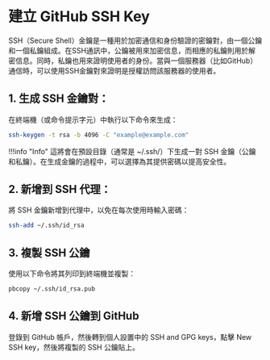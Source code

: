 # 建立 GitHub SSH Key

SSH（Secure Shell）金鑰是一種用於加密通信和身份驗證的密鑰對，由一個公鑰和一個私鑰組成。在SSH通訊中，公鑰被用來加密信息，而相應的私鑰則用於解密信息。同時，私鑰也用來證明使用者的身份。當與一個服務器（比如GitHub）通信時，可以使用SSH金鑰對來證明是授權訪問該服務器的使用者。

## 1. 生成 SSH 金鑰對：

在終端機（或命令提示字元）中執行以下命令來生成：

```bash
ssh-keygen -t rsa -b 4096 -C "example@example.com"
```

!!!info "Info"
    這將會在預設目錄（通常是 ~/.ssh/）下生成一對 SSH 金鑰（公鑰和私鑰）。在生成金鑰的過程中，可以選擇為其提供密碼以提高安全性。


## 2.  新增到 SSH 代理：

將 SSH 金鑰新增到代理中，以免在每次使用時輸入密碼：

```bash
ssh-add ~/.ssh/id_rsa
```

## 3. 複製 SSH 公鑰

使用以下命令將其列印到終端機並複製：

```bash
pbcopy ~/.ssh/id_rsa.pub
```


## 4. 新增 SSH 公鑰到 GitHub

登錄到 GitHub 帳戶，然後轉到個人設置中的 SSH and GPG keys，點擊 New SSH key，然後將複製的 SSH 公鑰貼上。